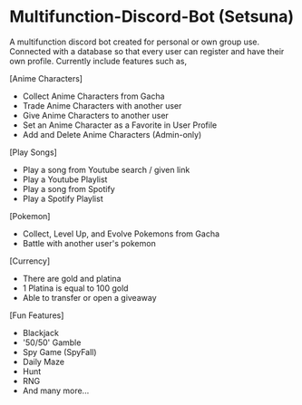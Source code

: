 # Multifunction-Discord-Bot (Setsuna)

A multifunction discord bot created for personal or own group use.
Connected with a database so that every user can register and have
their own profile. Currently include features such as,

[Anime Characters]
- Collect Anime Characters from Gacha
- Trade Anime Characters with another user
- Give Anime Characters to another user
- Set an Anime Character as a Favorite in User Profile
- Add and Delete Anime Characters (Admin-only)

[Play Songs]
- Play a song from Youtube search / given link
- Play a Youtube Playlist
- Play a song from Spotify
- Play a Spotify Playlist

[Pokemon]
- Collect, Level Up, and Evolve Pokemons from Gacha
- Battle with another user's pokemon

[Currency]
- There are gold and platina
- 1 Platina is equal to 100 gold
- Able to transfer or open a giveaway

[Fun Features]
- Blackjack
- '50/50' Gamble
- Spy Game (SpyFall)
- Daily Maze
- Hunt
- RNG
- And many more...
